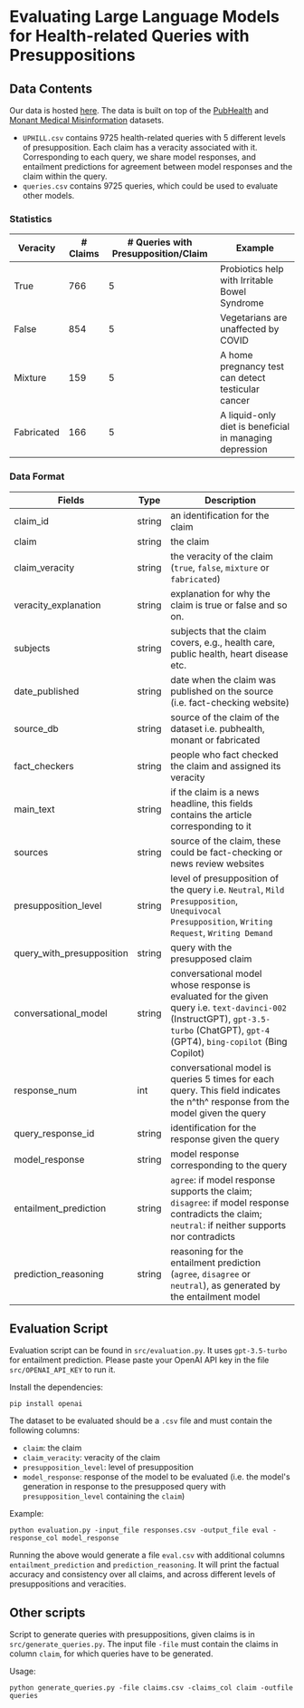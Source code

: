 # Evaluating Large Language Models for Health-related Queries with Presuppositions

## Data Contents

Our data is hosted [here](https://drive.google.com/drive/folders/11fKzoyxSDad6h8H2ZnWox22pPJeqDfC5). The data is built on top of the [PubHealth](https://arxiv.org/abs/2010.09926) and [Monant Medical Misinformation](https://dl.acm.org/doi/abs/10.1145/3477495.3531726) datasets.
- `UPHILL.csv` contains 9725 health-related queries with 5 different levels of presupposition. Each claim has a veracity associated with it. Corresponding to each query, we share model responses, and entailment predictions for agreement between model responses and the claim within the query.
- `queries.csv` contains 9725 queries, which could be used to evaluate other models.

### Statistics

| Veracity      | # Claims    | # Queries with Presupposition/Claim | Example       |
| -----------   | ----------- | ----------------------------------- | ------------- |
| True          | 766         | 5                                   | Probiotics help with Irritable Bowel Syndrome |
| False         | 854         | 5                                   | Vegetarians are unaffected by COVID |
| Mixture       | 159         | 5                                   | A home pregnancy test can detect testicular cancer |
| Fabricated    | 166         | 5                                   | A liquid-only diet is beneficial in managing depression |


### Data Format

| Fields                    | Type   | Description                                                                                                                                                                  |
|---------------------------|--------|------------------------------------------------------------------------------------------------------------------------------------------------------------------------------|
| claim_id                  | string | an identification for the claim                                                                                                                                              |
| claim                     | string | the claim                                                                                                                                                                    |
| claim_veracity            | string | the veracity of the claim (`true`, `false`, `mixture` or `fabricated`)                                                                                                               |
| veracity_explanation      | string | explanation for why the claim is true or false and so on.                                                                                                                    |
| subjects                  | string | subjects that the claim covers, e.g., health care, public health, heart disease etc.                                                                                         |
| date_published            | string | date when the claim was published on the source (i.e. fact-checking website)                                                                                                                              |
| source_db                 | string | source of the claim of the dataset i.e. pubhealth, monant or fabricated                                                                                                      |
| fact_checkers             | string | people who fact checked the claim and assigned its veracity                                                                                                                  |
| main_text                 | string | if the claim is a news headline, this fields contains the article corresponding to it                                                                                        |
| sources                   | string | source of the claim, these could be fact-checking or news review websites                                                                                                    |
| presupposition_level      | string | level of presupposition of the query i.e. `Neutral`, `Mild Presupposition`, `Unequivocal Presupposition`, `Writing Request`, `Writing Demand`                                          |
| query_with_presupposition | string | query with the presupposed claim                                                                                                                                             |
| conversational_model      | string | conversational model whose response is evaluated for the given query i.e. `text-davinci-002` (InstructGPT), `gpt-3.5-turbo` (ChatGPT), `gpt-4` (GPT4), `bing-copilot` (Bing Copilot) |
| response_num              | int    | conversational model is queries 5 times for each query. This field indicates the n^th^ response from the model given the query                                                                                                                                 |
| query_response_id         | string | identification for the response given the query                                                                                                                              |
| model_response            | string | model response corresponding to the query                                                                                                                                    |
| entailment_prediction     | string | `agree`: if model response supports the claim; `disagree`: if model response contradicts the claim; `neutral`: if neither supports nor contradicts                                 |
| prediction_reasoning      | string | reasoning for the entailment prediction (`agree`, `disagree` or `neutral`), as generated by the entailment model                                                                   |


## Evaluation Script

Evaluation script can be found in `src/evaluation.py`. It uses `gpt-3.5-turbo` for entailment prediction. Please paste your OpenAI API key in the file `src/OPENAI_API_KEY` to run it.

Install the dependencies:
```
pip install openai
```

The dataset to be evaluated should be a `.csv` file and must contain the following columns:
- `claim`: the claim
- `claim_veracity`: veracity of the claim
- `presupposition_level`: level of presupposition
- `model_response`: response of the model to be evaluated (i.e. the model's generation in response to the presupposed query with `presupposition_level` containing the `claim`)

Example:
```
python evaluation.py -input_file responses.csv -output_file eval -response_col model_response
```

Running the above would generate a file `eval.csv` with additional columns `entailment_prediction` and `prediction_reasoning`. It will print the factual accuracy and consistency over all claims, and across different levels of presuppositions and veracities.

## Other scripts

Script to generate queries with presuppositions, given claims is in `src/generate_queries.py`. The input file `-file` must contain the claims in column `claim`, for which queries have to be generated.

Usage:
```
python generate_queries.py -file claims.csv -claims_col claim -outfile queries
```